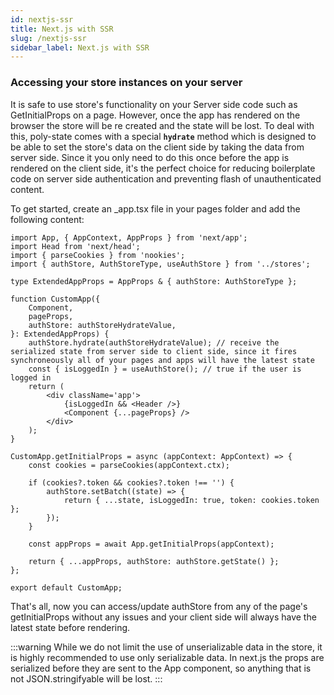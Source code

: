 ```yaml
---
id: nextjs-ssr
title: Next.js with SSR
slug: /nextjs-ssr
sidebar_label: Next.js with SSR
---
```


### Accessing your store instances on your server

It is safe to use store's functionality on your Server side code such as GetInitialProps on a page. However, once the app has rendered on the browser the store will be re created and the state will be lost.
To deal with this, poly-state comes with a special **`hydrate`** method which is designed to be able to set the store's data on the client side by taking the data from server side. Since it you only need to do this once before the app is rendered on the client side, it's the perfect choice for reducing boilerplate code on server side authentication and preventing flash of unauthenticated content.

To get started, create an \_app.tsx file in your pages folder and add the following content:

```tsx
import App, { AppContext, AppProps } from 'next/app';
import Head from 'next/head';
import { parseCookies } from 'nookies';
import { authStore, AuthStoreType, useAuthStore } from '../stores';

type ExtendedAppProps = AppProps & { authStore: AuthStoreType };

function CustomApp({
	Component,
	pageProps,
	authStore: authStoreHydrateValue,
}: ExtendedAppProps) {
	authStore.hydrate(authStoreHydrateValue); // receive the serialized state from server side to client side, since it fires synchroneously all of your pages and apps will have the latest state
	const { isLoggedIn } = useAuthStore(); // true if the user is logged in
	return (
		<div className='app'>
			{isLoggedIn && <Header />}
			<Component {...pageProps} />
		</div>
	);
}

CustomApp.getInitialProps = async (appContext: AppContext) => {
	const cookies = parseCookies(appContext.ctx);

	if (cookies?.token && cookies?.token !== '') {
		authStore.setBatch((state) => {
			return { ...state, isLoggedIn: true, token: cookies.token };
		});
	}

	const appProps = await App.getInitialProps(appContext);

	return { ...appProps, authStore: authStore.getState() };
};

export default CustomApp;
```

That's all, now you can access/update authStore from any of the page's getInitialProps without any issues and your client side will always have the latest state before rendering.

:::warning
While we do not limit the use of unserializable data in the store, it is highly recommended to use only serializable data.
In next.js the props are serialized before they are sent to the App component, so anything that is not JSON.stringifyable will be lost.
:::
